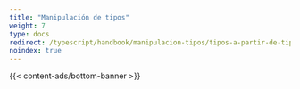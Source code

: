 ```yaml
---
title: "Manipulación de tipos"
weight: 7
type: docs
redirect: /typescript/handbook/manipulacion-tipos/tipos-a-partir-de-tipos
noindex: true
---
```


{{< content-ads/bottom-banner >}}

